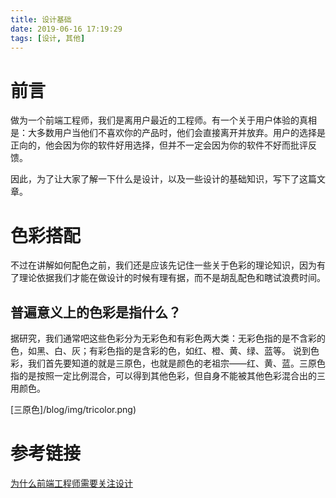 ```yaml
---
title: 设计基础
date: 2019-06-16 17:19:29
tags: [设计, 其他]
---
```


# 前言

做为一个前端工程师，我们是离用户最近的工程师。有一个关于用户体验的真相是：大多数用户当他们不喜欢你的产品时，他们会直接离开并放弃。用户的选择是正向的，他会因为你的软件好用选择，但并不一定会因为你的软件不好而批评反馈。

因此，为了让大家了解一下什么是设计，以及一些设计的基础知识，写下了这篇文章。

<!-- more -->

# 色彩搭配

不过在讲解如何配色之前，我们还是应该先记住一些关于色彩的理论知识，因为有了理论依据我们才能在做设计的时候有理有据，而不是胡乱配色和瞎试浪费时间。

## 普遍意义上的色彩是指什么？

据研究，我们通常吧这些色彩分为无彩色和有彩色两大类：无彩色指的是不含彩的色，如黑、白、灰；有彩色指的是含彩的色，如红、橙、黄、绿、蓝等。
说到色彩，我们首先要知道的就是三原色，也就是颜色的老祖宗——红、黄、蓝。三原色指的是按照一定比例混合，可以得到其他色彩，但自身不能被其他色彩混合出的三用颜色。

[三原色]/blog/img/tricolor.png)

# 参考链接

[为什么前端工程师需要关注设计](https://www.2cto.com/kf/201812/788541.html)
